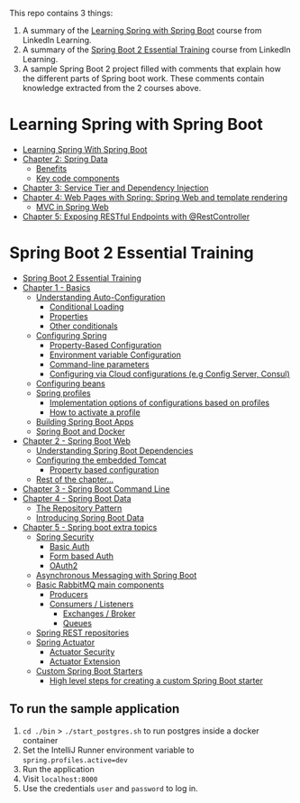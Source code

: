 This repo contains 3 things:
1. A summary of the
   [Learning Spring with Spring Boot](https://www.linkedin.com/learning/learning-spring-with-spring-boot-2/learn-rapid-development-with-spring-boot?u=2094516)
   course from LinkedIn Learning.
2. A summary of the
   [Spring Boot 2 Essential Training](https://www.linkedin.com/learning/spring-boot-2-0-essential-training-2/spring-into-spring?u=2094516)
   course from LinkedIn Learning.
3. A sample Spring Boot 2 project filled with comments that explain how
   the different parts of Spring boot work. These comments contain
   knowledge extracted from the 2 courses above.

# Learning Spring with Spring Boot
- [Learning Spring With Spring Boot](/notes/learning-spring-with-spring-boot.md#learning-spring-with-spring-boot)
- [Chapter 2: Spring Data](/notes/learning-spring-with-spring-boot.md#chapter-2-spring-data)
  * [Benefits](/notes/learning-spring-with-spring-boot.md#benefits)
  * [Key code components](/notes/learning-spring-with-spring-boot.md#key-code-components)
- [Chapter 3: Service Tier and Dependency Injection](/notes/learning-spring-with-spring-boot.md#chapter-3-service-tier-and-dependency-injection)
- [Chapter 4: Web Pages with Spring: Spring Web and template rendering](/notes/learning-spring-with-spring-boot.md#chapter-4-web-pages-with-spring-spring-web-and-template-rendering)
  * [MVC in Spring Web](/notes/learning-spring-with-spring-boot.md#mvc-in-spring-web)
- [Chapter 5: Exposing RESTful Endpoints with @RestController](/notes/learning-spring-with-spring-boot.md#chapter-5-exposing-restful-endpoints-with-restcontroller)


# Spring Boot 2 Essential Training

- [Spring Boot 2 Essential Training](/notes/spring-boot-2-essential-training.md#spring-boot-2-essential-training)
- [Chapter 1 - Basics](/notes/spring-boot-2-essential-training.md#chapter-1---basics)
  * [Understanding Auto-Configuration](/notes/spring-boot-2-essential-training.md#understanding-auto-configuration)
    + [Conditional Loading](/notes/spring-boot-2-essential-training.md#conditional-loading)
    + [Properties](/notes/spring-boot-2-essential-training.md#properties)
    + [Other conditionals](/notes/spring-boot-2-essential-training.md#other-conditionals)
  * [Configuring Spring](/notes/spring-boot-2-essential-training.md#configuring-spring)
    + [Property-Based Configuration](/notes/spring-boot-2-essential-training.md#property-based-configuration)
    + [Environment variable Configuration](/notes/spring-boot-2-essential-training.md#environment-variable-configuration)
    + [Command-line parameters](/notes/spring-boot-2-essential-training.md#command-line-parameters)
    + [Configuring via Cloud configurations (e.g Config Server, Consul)](/notes/spring-boot-2-essential-training.md#configuring-via-cloud-configurations-eg-config-server-consul)
  * [Configuring beans](/notes/spring-boot-2-essential-training.md#configuring-beans)
  * [Spring profiles](/notes/spring-boot-2-essential-training.md#spring-profiles)
    + [Implementation options of configurations based on profiles](/notes/spring-boot-2-essential-training.md#implementation-options-of-configurations-based-on-profiles)
    + [How to activate a profile](/notes/spring-boot-2-essential-training.md#how-to-activate-a-profile)
  * [Building Spring Boot Apps](/notes/spring-boot-2-essential-training.md#building-spring-boot-apps)
  * [Spring Boot and Docker](/notes/spring-boot-2-essential-training.md#spring-boot-and-docker)
- [Chapter 2 - Spring Boot Web](/notes/spring-boot-2-essential-training.md#chapter-2---spring-boot-web)
  * [Understanding Spring Boot Dependencies](/notes/spring-boot-2-essential-training.md#understanding-spring-boot-dependencies)
  * [Configuring the embedded Tomcat](/notes/spring-boot-2-essential-training.md#configuring-the-embedded-tomcat)
    + [Property based configuration](/notes/spring-boot-2-essential-training.md#property-based-configuration)
  * [Rest of the chapter...](/notes/spring-boot-2-essential-training.md#rest-of-the-chapter)
- [Chapter 3 - Spring Boot Command Line](/notes/spring-boot-2-essential-training.md#chapter-3---spring-boot-command-line)
- [Chapter 4 - Spring Boot Data](/notes/spring-boot-2-essential-training.md#chapter-4---spring-boot-data)
  * [The Repository Pattern](/notes/spring-boot-2-essential-training.md#the-repository-pattern)
  * [Introducing Spring Boot Data](/notes/spring-boot-2-essential-training.md#introducing-spring-boot-data)
- [Chapter 5 - Spring boot extra topics](/notes/spring-boot-2-essential-training.md#chapter-5---spring-boot-extra-topics)
  * [Spring Security](/notes/spring-boot-2-essential-training.md#spring-security)
    + [Basic Auth](/notes/spring-boot-2-essential-training.md#basic-auth)
    + [Form based Auth](/notes/spring-boot-2-essential-training.md#form-based-auth)
    + [OAuth2](/notes/spring-boot-2-essential-training.md#oauth2)
  * [Asynchronous Messaging with Spring Boot](/notes/spring-boot-2-essential-training.md#asynchronous-messaging-with-spring-boot)
  * [Basic RabbitMQ main components](/notes/spring-boot-2-essential-training.md#basic-rabbitmq-main-components)
    + [Producers](/notes/spring-boot-2-essential-training.md#producers)
    + [Consumers / Listeners](/notes/spring-boot-2-essential-training.md#consumers--listeners)
      - [Exchanges / Broker](/notes/spring-boot-2-essential-training.md#exchanges--broker)
      - [Queues](/notes/spring-boot-2-essential-training.md#queues)
  * [Spring REST repositories](/notes/spring-boot-2-essential-training.md#spring-rest-repositories)
  * [Spring Actuator](/notes/spring-boot-2-essential-training.md#spring-actuator)
    + [Actuator Security](/notes/spring-boot-2-essential-training.md#actuator-security)
    + [Actuator Extension](/notes/spring-boot-2-essential-training.md#actuator-extension)
  * [Custom Spring Boot Starters](/notes/spring-boot-2-essential-training.md#custom-spring-boot-starters)
    + [High level steps for creating a custom Spring Boot starter](/notes/spring-boot-2-essential-training.md#high-level-steps-for-creating-a-custom-spring-boot-starter)

## To run the sample application

1. `cd ./bin` > `./start_postgres.sh` to run postgres inside a docker
   container
2. Set the IntelliJ Runner environment variable to
   `spring.profiles.active=dev`
3. Run the application
4. Visit `localhost:8000`
5. Use the credentials `user` and `password` to log in.
